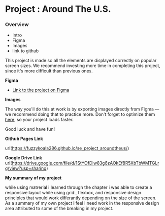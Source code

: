 # Project : Around The U.S.

### Overview

- Intro
- Figma
- Images
- link to github

This project is made so all the elements are displayed correctly on popular screen sizes. We recommend investing more time in completing this project, since it's more difficult than previous ones.

**Figma**

- [Link to the project on Figma](https://www.figma.com/file/ii4xxsJ0ghevUOcssTlHZv/Sprint-3%3A-Around-the-US?node-id=0%3A1)

**Images**

The way you'll do this at work is by exporting images directly from Figma — we recommend doing that to practice more. Don't forget to optimize them [here](https://tinypng.com/), so your project loads faster.

Good luck and have fun!

**Github Pages Link**

url(https://fuzzykoala286.github.io/se_project_aroundtheus/)

**Google Drive Link**
url(https://drive.google.com/file/d/1StYOfDiw83g6zAOkEf8R5XbTbWMTGLrg/view?usp=sharing)

**My summary of my project**

while using matrerial i learned through the chapter i was able to create a responsive layout while using grid , flexbox, and responsive design principles that would work differantly depending on the size of the screen. As a summary of my own project i feel i need work in the responsive design area attributed to some of the breaking in my project.
